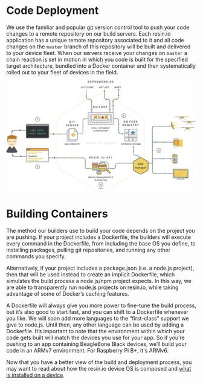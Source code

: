 # Code Deployment

We use the familiar and popular [git][git] version control tool to push your code changes to a remote repository on our build servers. Each resin.io application has a unique remote repository associated to it and all code changes on the `master` branch of this repository will be built and delivered to your device fleet. When our servers receive your changes on `master` a chain reaction is set in motion in which you code is built for the specified target architecture, bundled into a Docker container and then systematically rolled out to your fleet of devices in the field.

![how deployment works](/img/common/how_deploy_works.jpg)

# Building Containers

The method our builders use to build your code depends on the project you are pushing. If your project includes a Dockerfile, the builders will execute every command in the Dockerfile, from including the base OS you define, to installing packages, pulling git repositories, and running any other commands you specify.

Alternatively, if your project includes a package.json (i.e. a node.js project), then that will be used instead to create an implicit Dockerfile, which simulates the build process a node.js/npm project expects. In this way, we are able to transparently run node.js projects on resin.io, while taking advantage of some of Docker’s caching features.

A Dockerfile will always give you more power to fine-tune the build process, but it’s also good to start fast, and you can shift to a Dockerfile whenever you like. We will soon add more languages to the “first-class” support we give to node.js. Until then, any other language can be used by adding a Dockerfile. It’s important to note that the environment within which your code gets built will match the devices you use for your app. So if you’re pushing to an app containing BeagleBone Black devices, we’ll build your code in an ARMv7 environment. For Raspberry Pi B+, it's ARMv6.

Now that you have a better view of the build and deployment process, you may want to read about how the resin.io device OS is composed and [what is installed on a device](/pages/understanding/understanding-devices.md).


[containers]:http://en.wikipedia.org/wiki/Operating_system%E2%80%93level_virtualization
[git]:http://git-scm.com/
